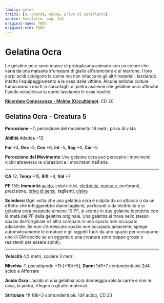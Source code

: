 ```yaml
---
family: melma
traits: [n, grande, melma, privo di intelletto]
source: Bestiario, pag. 242
original-name: TODO
original-srd: TODO
---
```


# Gelatina Ocra

Le gelatine ocra sono masse di protoplasma animato con un colore che varia da
una malsana sfumatura di giallo all'arancione e al marrone. I loro corpi acidi
sciolgono la carne ma non intaccano gli altri materiali, lasciando intatto
l'equipaggiamento e le ossa delle vittime. Alcune antiche culture tumulavano i
morti in sarcofaghi di pietra assieme alle gelatine ocra affinché l'acido
sciogliesse la carne lasciando le ossa ripulite.

**[Ricordare Conoscenze - Melma (Occultismo)](/azioni/abilita/ricordare-conoscenze)**:
CD 20

## Gelatina Ocra - Creatura 5

**Percezione** +7; percezione del movimento 18 metri, privo di vista

**Abilità** Atletica +13

**For** +4, **Des** -5, **Cos** +6, **Int** -5, **Sag** +0, **Car** -5

**Percezione del Movimento** Una gelatina ocra può percepire i movimenti vicini
attraverso le vibrazioni e i movimenti nell'aria.

---

**CA** 12; **Temp** +15, **Rifl** +4, **Vol** +7

**PF** 150; **Immunità** [acido](/tratti/acido), colpi critici,
[elettricità](/tratti/elettricita), [mentale](/tratti/mentale), perforanti,
precisione, [privo di sensi](/condizioni/privo-di-sensi), taglienti,
[visivo](/tratti/visivo)

**Scindersi** Ogni volta che una gelatina ocra è colpita da un attacco o da un
effetto che infliggerebbe danni taglienti, perforanti o da elettricità e la
gelatina ocra possiede almeno 10 PF, si scinde in due gelatine identiche con la
metà dei PF della gelatina originale. Una gelatina si trova nello stesso spazio
dell'originale e l'altra compare in uno spazio non occupato adiacente. Se non
c'è nessuno spazio non occupato adiacente, spinge automaticamente le creature e
gli oggetti fuori da uno spazio per occuparne uno (il GM decide se un oggetto o
una creatura sono troppo grossi o resistenti per essere spinti).

---

**Velocità** 4,5 metri, scalare 3 metri

**Mischia** :1: pseudopode +15 \[+10/+5], **Danni** 1d8+7 contundenti più 2d4
acido e Afferrare

**Acido Ocra** L'acido di una gelatina ocra danneggia solo la carne e non le
ossa, la pietra, il legno o gli altri materiali.

**Stritolare** **:1:** 1d8+3 contundenti più 1d4 acido, CD 23
